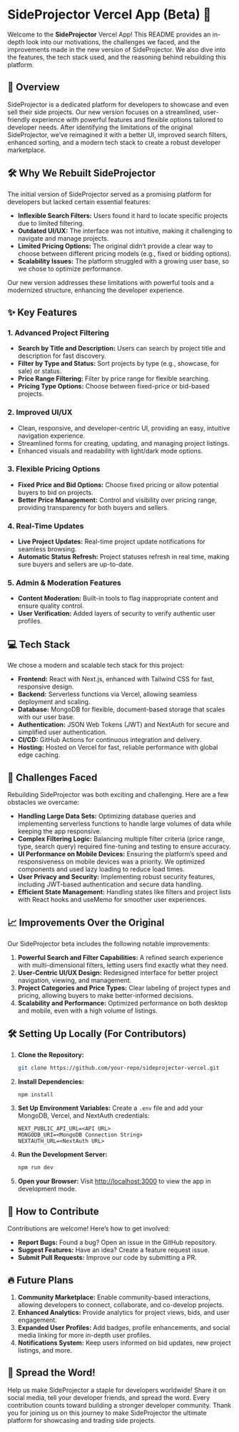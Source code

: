 # SideProjector Vercel App (Beta) 🎉

Welcome to the **SideProjector** Vercel App! This README provides an in-depth look into our motivations, the challenges we faced, and the improvements made in the new version of SideProjector. We also dive into the features, the tech stack used, and the reasoning behind rebuilding this platform.

## 🚀 Overview

SideProjector is a dedicated platform for developers to showcase and even sell their side projects. Our new version focuses on a streamlined, user-friendly experience with powerful features and flexible options tailored to developer needs. After identifying the limitations of the original SideProjector, we’ve reimagined it with a better UI, improved search filters, enhanced sorting, and a modern tech stack to create a robust developer marketplace.

## 🛠️ Why We Rebuilt SideProjector

The initial version of SideProjector served as a promising platform for developers but lacked certain essential features:
- **Inflexible Search Filters:** Users found it hard to locate specific projects due to limited filtering.
- **Outdated UI/UX:** The interface was not intuitive, making it challenging to navigate and manage projects.
- **Limited Pricing Options:** The original didn’t provide a clear way to choose between different pricing models (e.g., fixed or bidding options).
- **Scalability Issues:** The platform struggled with a growing user base, so we chose to optimize performance.
  
Our new version addresses these limitations with powerful tools and a modernized structure, enhancing the developer experience.

## ✨ Key Features

### 1. **Advanced Project Filtering**
   - **Search by Title and Description:** Users can search by project title and description for fast discovery.
   - **Filter by Type and Status:** Sort projects by type (e.g., showcase, for sale) or status.
   - **Price Range Filtering:** Filter by price range for flexible searching.
   - **Pricing Type Options:** Choose between fixed-price or bid-based projects.

### 2. **Improved UI/UX**
   - Clean, responsive, and developer-centric UI, providing an easy, intuitive navigation experience.
   - Streamlined forms for creating, updating, and managing project listings.
   - Enhanced visuals and readability with light/dark mode options.

### 3. **Flexible Pricing Options**
   - **Fixed Price and Bid Options:** Choose fixed pricing or allow potential buyers to bid on projects.
   - **Better Price Management:** Control and visibility over pricing range, providing transparency for both buyers and sellers.

### 4. **Real-Time Updates**
   - **Live Project Updates:** Real-time project update notifications for seamless browsing.
   - **Automatic Status Refresh:** Project statuses refresh in real time, making sure buyers and sellers are up-to-date.

### 5. **Admin & Moderation Features**
   - **Content Moderation:** Built-in tools to flag inappropriate content and ensure quality control.
   - **User Verification:** Added layers of security to verify authentic user profiles.

## 💻 Tech Stack

We chose a modern and scalable tech stack for this project:

- **Frontend:** React with Next.js, enhanced with Tailwind CSS for fast, responsive design.
- **Backend:** Serverless functions via Vercel, allowing seamless deployment and scaling.
- **Database:** MongoDB for flexible, document-based storage that scales with our user base.
- **Authentication:** JSON Web Tokens (JWT) and NextAuth for secure and simplified user authentication.
- **CI/CD:** GitHub Actions for continuous integration and delivery.
- **Hosting:** Hosted on Vercel for fast, reliable performance with global edge caching.

## 🌟 Challenges Faced

Rebuilding SideProjector was both exciting and challenging. Here are a few obstacles we overcame:

- **Handling Large Data Sets:** Optimizing database queries and implementing serverless functions to handle large volumes of data while keeping the app responsive.
- **Complex Filtering Logic:** Balancing multiple filter criteria (price range, type, search query) required fine-tuning and testing to ensure accuracy.
- **UI Performance on Mobile Devices:** Ensuring the platform’s speed and responsiveness on mobile devices was a priority. We optimized components and used lazy loading to reduce load times.
- **User Privacy and Security:** Implementing robust security features, including JWT-based authentication and secure data handling.
- **Efficient State Management:** Handling states like filters and project lists with React hooks and useMemo for smoother user experiences.

## 📈 Improvements Over the Original

Our SideProjector beta includes the following notable improvements:

1. **Powerful Search and Filter Capabilities:** A refined search experience with multi-dimensional filters, letting users find exactly what they need.
2. **User-Centric UI/UX Design:** Redesigned interface for better project navigation, viewing, and management.
3. **Project Categories and Price Types:** Clear labeling of project types and pricing, allowing buyers to make better-informed decisions.
4. **Scalability and Performance:** Optimized performance on both desktop and mobile, even with a high volume of listings.

## 🛠️ Setting Up Locally (For Contributors)

1. **Clone the Repository:**
   ```bash
   git clone https://github.com/your-repo/sideprojector-vercel.git
   ```

2. **Install Dependencies:**
   ```bash
   npm install
   ```

3. **Set Up Environment Variables:**
   Create a `.env` file and add your MongoDB, Vercel, and NextAuth credentials:
   ```plaintext
   NEXT_PUBLIC_API_URL=<API URL>
   MONGODB_URI=<MongoDB Connection String>
   NEXTAUTH_URL=<NextAuth URL>
   ```

4. **Run the Development Server:**
   ```bash
   npm run dev
   ```

5. **Open your Browser:**
   Visit [http://localhost:3000](http://localhost:3000) to view the app in development mode.

## 📝 How to Contribute

Contributions are welcome! Here’s how to get involved:

- **Report Bugs:** Found a bug? Open an issue in the GitHub repository.
- **Suggest Features:** Have an idea? Create a feature request issue.
- **Submit Pull Requests:** Improve our code by submitting a PR.

## 🔥 Future Plans

1. **Community Marketplace:** Enable community-based interactions, allowing developers to connect, collaborate, and co-develop projects.
2. **Enhanced Analytics:** Provide analytics for project views, bids, and user engagement.
3. **Expanded User Profiles:** Add badges, profile enhancements, and social media linking for more in-depth user profiles.
4. **Notifications System:** Keep users informed on bid updates, new project listings, and more.

## 📢 Spread the Word!

Help us make SideProjector a staple for developers worldwide! Share it on social media, tell your developer friends, and spread the word. Every contribution counts toward building a stronger developer community. Thank you for joining us on this journey to make SideProjector the ultimate platform for showcasing and trading side projects.
